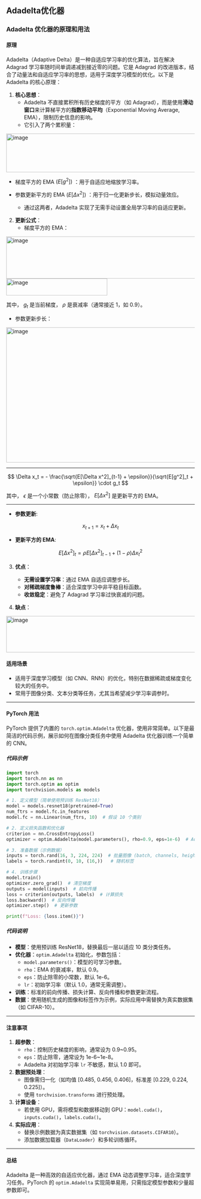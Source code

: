 ## Adadelta优化器
### Adadelta 优化器的原理和用法

#### **原理**
Adadelta（Adaptive Delta）是一种自适应学习率的优化算法，旨在解决 Adagrad 学习率随时间单调递减到接近零的问题。它是 Adagrad 的改进版本，结合了动量法和自适应学习率的思想，适用于深度学习模型的优化。以下是 Adadelta 的核心原理：

1. **核心思想**：
   - Adadelta 不直接累积所有历史梯度的平方（如 Adagrad），而是使用**滑动窗口**来计算梯平方的**指数移动平均**（Exponential Moving Average, EMA），限制历史信息的影响。
   - 它引入了两个累积量：
<img width="714" height="103" alt="image" src="https://github.com/user-attachments/assets/2dba7b30-7464-4751-8dfb-090fad2e73af" />




* 梯度平方的 EMA $(E[g^2])$ ：用于自适应地缩放学习率。

* 参数更新平方的 EMA $(E[\Delta x^2])$ ：用于归一化更新步长，模拟动量效应。

   - 通过这两者，Adadelta 实现了无需手动设置全局学习率的自适应更新。

2. **更新公式**：
   - 梯度平方的 EMA：
<img width="636" height="112" alt="image" src="https://github.com/user-attachments/assets/6c86702f-2710-40f3-ad13-7f419583cf37" />

  
<img width="270" height="45" alt="image" src="https://github.com/user-attachments/assets/1a3b1fd4-27ce-4eda-977d-cbc729c83301" />


其中， $g_t$ 是当前梯度， $\rho$ 是衰减率（通常接近 1，如 0.9）。

   - 参数更新步长：
<img width="686" height="360" alt="image" src="https://github.com/user-attachments/assets/14694fee-d0a3-492d-8a60-02ed16330bd9" />


---

$$
\Delta x_t = - \frac{\sqrt{E[\Delta x^2]_{t-1} + \epsilon}}{\sqrt{E[g^2]_t + \epsilon}} \cdot g_t
$$

其中， $\epsilon$ 是一个小常数（防止除零）， $E[\Delta x^2]$ 是更新平方的 EMA。

---

* **参数更新**:

$$
x_{t+1} = x_t + \Delta x_t
$$

* **更新平方的 EMA**:

$$
E[\Delta x^2]_t = \rho E[\Delta x^2]_{t-1} + (1 - \rho)\Delta x_t^2
$$


3. **优点**：
   - **无需设置学习率**：通过 EMA 自适应调整步长。
   - **对稀疏梯度鲁棒**：适合深度学习中非平稳目标函数。
   - **收敛稳定**：避免了 Adagrad 学习率过快衰减的问题。

4. **缺点**：
<img width="521" height="97" alt="image" src="https://github.com/user-attachments/assets/129dbbcf-b299-4e91-88cd-945ead570b74" />


#### **适用场景**
- 适用于深度学习模型（如 CNN、RNN）的优化，特别在数据稀疏或梯度变化较大的任务中。
- 常用于图像分类、文本分类等任务，尤其当希望减少学习率调参时。

---

#### **PyTorch 用法**
PyTorch 提供了内置的 `torch.optim.Adadelta` 优化器，使用非常简单。以下是最简洁的代码示例，展示如何在图像分类任务中使用 Adadelta 优化器训练一个简单的 CNN。

##### **代码示例**
```python
import torch
import torch.nn as nn
import torch.optim as optim
import torchvision.models as models

# 1. 定义模型（简单使用预训练 ResNet18）
model = models.resnet18(pretrained=True)
num_ftrs = model.fc.in_features
model.fc = nn.Linear(num_ftrs, 10)  # 假设 10 个类别

# 2. 定义损失函数和优化器
criterion = nn.CrossEntropyLoss()
optimizer = optim.Adadelta(model.parameters(), rho=0.9, eps=1e-6)  # Adadelta 优化器

# 3. 准备数据（示例数据）
inputs = torch.rand(16, 3, 224, 224)  # 批量图像 (batch, channels, height, width)
labels = torch.randint(0, 10, (16,))   # 随机标签

# 4. 训练步骤
model.train()
optimizer.zero_grad()  # 清空梯度
outputs = model(inputs)  # 前向传播
loss = criterion(outputs, labels)  # 计算损失
loss.backward()  # 反向传播
optimizer.step()  # 更新参数

print(f"Loss: {loss.item()}")
```

##### **代码说明**
- **模型**：使用预训练 ResNet18，替换最后一层以适应 10 类分类任务。
- **优化器**：`optim.Adadelta` 初始化，参数包括：
  - `model.parameters()`：模型的可学习参数。
  - `rho`：EMA 的衰减率，默认 0.9。
  - `eps`：防止除零的小常数，默认 1e-6。
  - `lr`：初始学习率（默认 1.0，通常无需调整）。
- **训练**：标准的前向传播、损失计算、反向传播和参数更新流程。
- **数据**：使用随机生成的图像和标签作为示例，实际应用中需替换为真实数据集（如 CIFAR-10）。

---

#### **注意事项**
1. **超参数**：
   - `rho`：控制历史梯度的影响，通常设为 0.9~0.95。
   - `eps`：防止除零，通常设为 1e-6~1e-8。
   - Adadelta 对初始学习率 `lr` 不敏感，默认 1.0 即可。
2. **数据预处理**：
   - 图像需归一化（如均值 [0.485, 0.456, 0.406]，标准差 [0.229, 0.224, 0.225]）。
   - 使用 `torchvision.transforms` 进行预处理。
3. **计算设备**：
   - 若使用 GPU，需将模型和数据移动到 GPU：`model.cuda()`，`inputs.cuda()`，`labels.cuda()`。
4. **实际应用**：
   - 替换示例数据为真实数据集（如 `torchvision.datasets.CIFAR10`）。
   - 添加数据加载器（`DataLoader`）和多轮训练循环。

---

#### **总结**
Adadelta 是一种高效的自适应优化器，通过 EMA 动态调整学习率，适合深度学习任务。PyTorch 的 `optim.Adadelta` 实现简单易用，只需指定模型参数和少量超参数即可。
